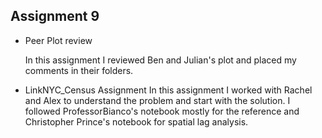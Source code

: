 ## Assignment 9

- Peer Plot review

    In this assignment I reviewed Ben and Julian's plot and placed my comments in their folders.
    
    
- LinkNYC_Census Assignment
    In this assignment I worked with Rachel and Alex to understand the problem and start with the solution. I followed ProfessorBianco's notebook mostly for the reference and Christopher Prince's notebook for spatial lag analysis.